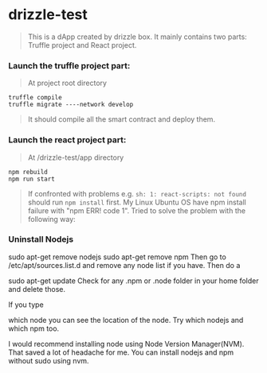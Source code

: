 # drizzle-test

> This is a dApp created by drizzle box. It mainly contains two parts: Truffle project and React project.

### Launch the truffle project part:
> At project root directory
```linux
truffle compile
truffle migrate ----network develop
```
> It should compile all the smart contract and deploy them.

### Launch the react project part:
> At /drizzle-test/app directory
```linux
npm rebuild
npm run start
```
> If confronted with problems e.g. `sh: 1: react-scripts: not found` should run `npm install` first. 
> My Linux Ubuntu OS have npm install failure with "npm ERR! code 1". Tried to solve the problem with the following way:







### Uninstall Nodejs

sudo apt-get remove nodejs
sudo apt-get remove npm
Then go to /etc/apt/sources.list.d and remove any node list if you have. Then do a

sudo apt-get update
Check for any .npm or .node folder in your home folder and delete those.

If you type

which node
you can see the location of the node. Try which nodejs and which npm too.

I would recommend installing node using Node Version Manager(NVM). That saved a lot of headache for me. You can install nodejs and npm without sudo using nvm.
